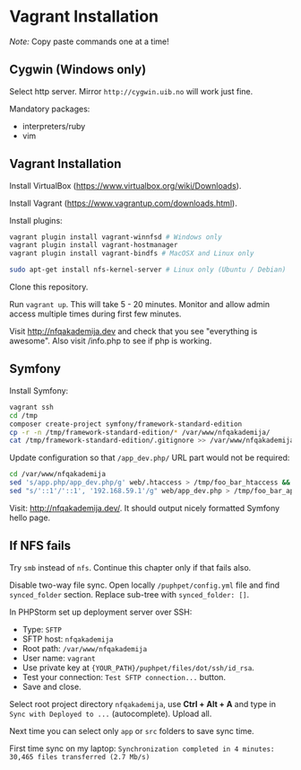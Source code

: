 # Vagrant Installation

*Note:* Copy paste commands one at a time!

## Cygwin (Windows only)

Select http server. Mirror `http://cygwin.uib.no` will work just fine.

Mandatory packages:

- interpreters/ruby
- vim

## Vagrant Installation

Install VirtualBox (https://www.virtualbox.org/wiki/Downloads).

Install Vagrant (https://www.vagrantup.com/downloads.html).

Install plugins:

```sh
vagrant plugin install vagrant-winnfsd # Windows only
vagrant plugin install vagrant-hostmanager
vagrant plugin install vagrant-bindfs # MacOSX and Linux only
```


```sh
sudo apt-get install nfs-kernel-server # Linux only (Ubuntu / Debian)
```

Clone this repository.

Run `vagrant up`. This will take 5 - 20 minutes. Monitor and allow admin access multiple times during first few minutes.

Visit http://nfqakademija.dev and check that you see "everything is awesome". Also visit /info.php to see if php is working.

## Symfony

Install Symfony:

```sh
vagrant ssh
cd /tmp
composer create-project symfony/framework-standard-edition
cp -r -n /tmp/framework-standard-edition/* /var/www/nfqakademija/
cat /tmp/framework-standard-edition/.gitignore >> /var/www/nfqakademija/.gitignore
```

Update configuration so that `/app_dev.php/` URL part would not be required:

```sh
cd /var/www/nfqakademija
sed 's/app.php/app_dev.php/g' web/.htaccess > /tmp/foo_bar_htaccess && /bin/cp /tmp/foo_bar_htaccess web/.htaccess
sed "s/'::1'/'::1', '192.168.59.1'/g" web/app_dev.php > /tmp/foo_bar_app_dev && /bin/cp /tmp/foo_bar_app_dev web/app_dev.php
```

Visit: http://nfqakademija.dev/. It should output nicely formatted Symfony hello page.

## If NFS fails

Try `smb` instead of `nfs`. Continue this chapter only if that fails also.

Disable two-way file sync. Open locally `/puphpet/config.yml` file and find `synced_folder` section. Replace sub-tree with `synced_folder: []`.

In PHPStorm set up deployment server over SSH:

- Type: `SFTP`
- SFTP host: `nfqakademija`
- Root path: `/var/www/nfqakademija`
- User name: `vagrant`
- Use private key at `{YOUR_PATH}/puphpet/files/dot/ssh/id_rsa`.
- Test your connection: `Test SFTP connection...` button.
- Save and close.

Select root project directory `nfqakademija`, use **Ctrl + Alt + A** and type in `Sync with Deployed to ...` (autocomplete). Upload all.

Next time you can select only `app` or `src` folders to save sync time.

First time sync on my laptop: `Synchronization completed in 4 minutes: 30,465 files transferred (2.7 Mb/s)`
